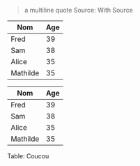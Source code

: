 > a
> multiline
> quote
Source: With Source


Nom     |   Age
------|-----
Fred |   39
Sam |   38
Alice  |   35
Mathilde  | 35


Nom     |   Age
------|-----
Fred |   39
Sam |   38
Alice  |   35
Mathilde  | 35
Table: Coucou
